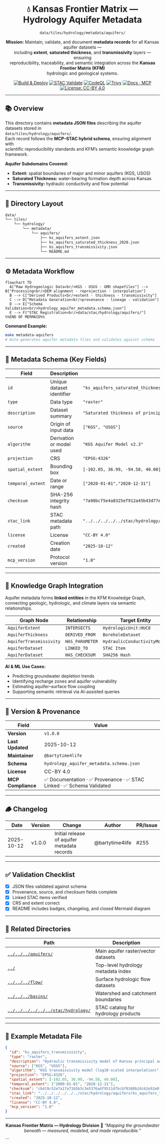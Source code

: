 <div align="center">

# 💧 Kansas Frontier Matrix — Hydrology Aquifer Metadata  
`data/tiles/hydrology/metadata/aquifers/`

**Mission:** Maintain, validate, and document **metadata records** for all Kansas aquifer datasets —  
including **extent**, **saturated thickness**, and **transmissivity** layers — ensuring  
reproducibility, traceability, and semantic integration across the **Kansas Frontier Matrix (KFM)**  
hydrologic and geological systems.

[![Build & Deploy](https://github.com/bartytime4life/Kansas-Frontier-Matrix/actions/workflows/site.yml/badge.svg)](../../../../../../.github/workflows/site.yml)
[![STAC Validate](https://github.com/bartytime4life/Kansas-Frontier-Matrix/actions/workflows/stac-validate.yml/badge.svg)](../../../../../../.github/workflows/stac-validate.yml)
[![CodeQL](https://github.com/bartytime4life/Kansas-Frontier-Matrix/actions/workflows/codeql.yml/badge.svg)](../../../../../../.github/workflows/codeql.yml)
[![Trivy](https://github.com/bartytime4life/Kansas-Frontier-Matrix/actions/workflows/trivy.yml/badge.svg)](../../../../../../.github/workflows/trivy.yml)
[![Docs · MCP](https://img.shields.io/badge/Docs-MCP-blue)](../../../../../../docs/)
[![License: CC-BY 4.0](https://img.shields.io/badge/License-CC--BY%204.0-green)](../../../../../../LICENSE)

</div>

---

## 📚 Overview

This directory contains **metadata JSON files** describing the aquifer datasets stored in  
`data/tiles/hydrology/aquifers/`.  
Each record follows the **MCP–STAC hybrid schema**, ensuring alignment with  
scientific reproducibility standards and KFM’s semantic knowledge graph framework.

**Aquifer Subdomains Covered:**
- **Extent:** spatial boundaries of major and minor aquifers (KGS, USGS)
- **Saturated Thickness:** water-bearing formation depth across Kansas
- **Transmissivity:** hydraulic conductivity and flow potential

---

## 📂 Directory Layout

```bash
data/
└── tiles/
    └── hydrology/
        └── metadata/
            └── aquifers/
                ├── ks_aquifers_extent.json
                ├── ks_aquifers_saturated_thickness_2020.json
                ├── ks_aquifers_transmissivity.json
                └── README.md
````

---

## ⚙️ Metadata Workflow

```mermaid
flowchart TD
  A["Raw Hydrogeologic Data<br/>KGS · USGS · GMD shapefiles"] --> B["Processing<br/>DEM alignment · reprojection · interpolation"]
  B --> C["Derived Products<br/>extent · thickness · transmissivity"]
  C --> D["Metadata Generation<br/>provenance · lineage · validation"]
  D --> E["Schema Validation<br/>hydrology_aquifer_metadata.schema.json"]
  E --> F["STAC Registration<br/>data/stac/hydrology/aquifers/"]
%%END OF MERMAID%%
```

**Command Example:**

```bash
make metadata-aquifers
# Auto-generates aquifer metadata files and validates against schema
```

---

## 🧩 Metadata Schema (Key Fields)

| Field             | Description               | Example                                                                              |
| ----------------- | ------------------------- | ------------------------------------------------------------------------------------ |
| `id`              | Unique dataset identifier | `"ks_aquifers_saturated_thickness_2020"`                                             |
| `type`            | Data type                 | `"raster"`                                                                           |
| `description`     | Dataset summary           | `"Saturated thickness of principal Kansas aquifers (2020)"`                          |
| `source`          | Origin of input data      | `["KGS", "USGS"]`                                                                    |
| `algorithm`       | Derivation or model used  | `"KGS Aquifer Model v2.3"`                                                           |
| `projection`      | CRS                       | `"EPSG:4326"`                                                                        |
| `spatial_extent`  | Bounding box              | `[-102.05, 36.99, -94.58, 40.00]`                                                    |
| `temporal_extent` | Date or range             | `["2020-01-01","2020-12-31"]`                                                        |
| `checksum`        | SHA-256 integrity hash    | `"7a98bcf5e4a8325ef912a45b43d77e21e3d7f5abbe8cd3d94b95a1ff1a6c0a3b"`                 |
| `stac_link`       | STAC metadata path        | `"../../../../../stac/hydrology/aquifers/ks_aquifers_saturated_thickness_2020.json"` |
| `license`         | License                   | `"CC-BY 4.0"`                                                                        |
| `created`         | Creation date             | `"2025-10-12"`                                                                       |
| `mcp_version`     | Protocol version          | `"1.0"`                                                                              |

---

## 🧠 Knowledge Graph Integration

Aquifer metadata forms **linked entities** in the KFM Knowledge Graph, connecting
geologic, hydrologic, and climate layers via semantic relationships.

| Graph Node              | Relationship    | Target Entity                |
| ----------------------- | --------------- | ---------------------------- |
| `AquiferExtent`         | `INTERSECTS`    | `HydrologicUnit:HUC8`        |
| `AquiferThickness`      | `DERIVED_FROM`  | `BoreholeDataset`            |
| `AquiferTransmissivity` | `HAS_PARAMETER` | `HydraulicConductivityModel` |
| `AquiferDataset`        | `LINKED_TO`     | `STAC Item`                  |
| `AquiferDataset`        | `HAS_CHECKSUM`  | `SHA256 Hash`                |

**AI & ML Use Cases:**

* Predicting groundwater depletion trends
* Identifying recharge zones and aquifer vulnerability
* Estimating aquifer–surface flow coupling
* Supporting semantic retrieval via AI-assisted queries

---

## 🧮 Version & Provenance

| Field              | Value                                                               |
| ------------------ | ------------------------------------------------------------------- |
| **Version**        | `v1.0.0`                                                            |
| **Last Updated**   | 2025-10-12                                                          |
| **Maintainer**     | `@bartytime4life`                                                   |
| **Schema**         | `hydrology_aquifer_metadata.schema.json`                            |
| **License**        | CC-BY 4.0                                                           |
| **MCP Compliance** | ✅ Documentation · ✅ Provenance · ✅ STAC Linked · ✅ Schema Validated |

---

## 🪵 Changelog

| Date       | Version | Change                                      | Author          | PR/Issue |
| ---------- | ------- | ------------------------------------------- | --------------- | -------- |
| 2025-10-12 | v1.0.0  | Initial release of aquifer metadata records | @bartytime4life | #255     |

---

## ✅ Validation Checklist

* [x] JSON files validated against schema
* [x] Provenance, source, and checksum fields complete
* [x] Linked STAC items verified
* [x] CRS and extent correct
* [x] README includes badges, changelog, and closed Mermaid diagram

---

## 🔗 Related Directories

| Path                                                                     | Description                         |
| ------------------------------------------------------------------------ | ----------------------------------- |
| [`../../../aquifers/`](../../../aquifers/)                               | Main aquifer raster/vector datasets |
| [`../`](../)                                                             | Top-level hydrology metadata index  |
| [`../../../flow/`](../../../flow/)                                       | Surface hydrologic flow datasets    |
| [`../../../basins/`](../../../basins/)                                   | Watershed and catchment boundaries  |
| [`../../../../../../stac/hydrology/`](../../../../../../stac/hydrology/) | STAC catalog for hydrology products |

---

## 🧭 Example Metadata File

```json
{
  "id": "ks_aquifers_transmissivity",
  "type": "raster",
  "description": "Hydraulic transmissivity model of Kansas principal aquifers (ft²/day)",
  "source": ["KGS", "USGS"],
  "algorithm": "KGS transmissivity model (log10-scaled interpolation)",
  "projection": "EPSG:4326",
  "spatial_extent": [-102.05, 36.99, -94.58, 40.00],
  "temporal_extent": ["2000-01-01", "2020-12-31"],
  "checksum": "cb419c52e7a17a71b5b3c3e5376adf9511dfbcbf03d0b2dc62e92e0fdf37b481",
  "stac_link": "../../../../../../stac/hydrology/aquifers/ks_aquifers_transmissivity.json",
  "created": "2025-10-12",
  "license": "CC-BY 4.0",
  "mcp_version": "1.0"
}
```

---

<div align="center">

**Kansas Frontier Matrix — Hydrology Division**
🌊 *“Mapping the groundwater beneath — measured, modeled, and made reproducible.”*

</div>
```

